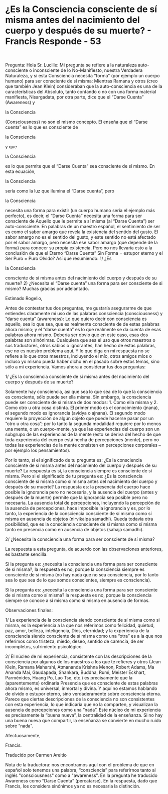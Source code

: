 # ¿Es la Consciencia consciente de sí misma antes del nacimiento del cuerpo y después de su muerte? - Francis Responde - 53

  

Pregunta: Hola Sr. Lucille: Mi pregunta se refiere a la naturaleza auto-consciente o inconsciente de lo No-Manifiesto, nuestra Verdadera Naturaleza, y si esta Consciencia necesita “forma” (por ejemplo un cuerpo humano) para ser consciente de sí misma: Mientras Ramana y otros (creo que también Jean Klein) consideraban que la auto-consciencia es una de la características del Absoluto, tanto contando o no con una forma material manifiesta, Nisargadata, por otra parte, dice que el “Darse Cuenta” (Awareness) y 

la Consciencia

 (Consciousness) no son el mismo concepto. El enseña que el “Darse cuenta” es lo que es consciente de 

la Consciencia

 y que 

la Consciencia

 es lo que permite que el “Darse Cuenta” sea consciente de sí mismo. En esta ecuación, 

la Consciencia

 sería como la luz que ilumina el “Darse cuenta”, pero 

la Consciencia

 necesita una forma para existir (un cuerpo humano sería el ejemplo más perfecto), es decir, el “Darse Cuenta” necesita una forma para ser consciente de Aquello que le permite a sí misma (al “Darse Cuenta”) ser auto-consciente. En palabras de un maestro español, el sentimiento de ser es como el sabor amargo que revela la existencia del sentido del gusto. El sabor amargo no es el sentido del gusto, y este sentido no está afectado por el sabor amargo, pero necesita ese sabor amargo (que depende de la forma) para conocer su propia existencia. Pero no nos llevaría esto a la conclusión de que el Eterno “Darse Cuenta” Sin Forma = estupor eterno y el Ser Puro = Puro Olvido? Así que resumiendo: 1/ ¿Es 

la Consciencia

 consciente de sí misma antes del nacimiento del cuerpo y después de su muerte? 2) ¿Necesita el “Darse cuenta” una forma para ser consciente de si mismo? Muchas gracias por adelantado.

Estimado Rogelio,

Antes de contestar tus dos preguntas, me gustaría asegurarme de que entiendes claramente mi uso de las palabras consciencia (consciousness) y “darse cuenta” (awareness): Lo que quiero decir con consciencia es aquello, sea lo que sea, que es realmente consciente de de estas palabras ahora mismo; y el “darse cuenta” es lo que realmente se da cuenta de esas palabras ahora mismo. Debería ser obvio que en este caso, esas dos palabras son sinónimas. Cualquiera que sea el uso que otros maestros o sus traductores, otros sabios o ignorantes, han hecho de estas palabras, ese no es nuestro problema aquí. Y lo que diga en mi respuesta no se refiere a lo que otros maestros, incluyendo el mío, otros amigos míos o incluso yo mismo pueda haber dicho en el pasado sobre estos temas, sino sólo a mi experiencia. Vamos ahora a considerar tus dos preguntas:

1/ ¿Es la consciencia consciente de sí misma antes del nacimiento del cuerpo y después de su muerte?

Solamente hay consciencia, así que sea lo que sea de lo que la consciencia es consciente, sólo puede ser ella misma. Sin embargo, la consciencia puede ser consciente de sí misma de dos modos: 1. Como ella misma y 2. Como otro u otra cosa distinta. El primer modo es el conocimiento (jnana), el segundo modo es ignorancia (avidya o ajnana). El segundo modo requiere la proyección de algún objeto que puede hacerse pasar por un “otro u otra cosa”; por lo tanto la segunda modalidad requiere por lo menos una mente, o un cuerpo-mente, ya que las experiencias del cuerpo son un subgrupo de las experiencias de la mente (esto se deriva del hecho de que toda experiencia del cuerpo está hecha de percepciones (mente), pero no todas las experiencias de la mente consisten en percepciones corporales – por ejemplo los pensamientos).

Por lo tanto, si el significado de tu pregunta es: ¿Es la consciencia consciente de sí misma antes del nacimiento del cuerpo y después de su muerte? La respuesta es sí, la consciencia siempre es consciente de sí misma. Pero si el significado de tu pregunta es: ¿Es la consciencia consciente de sí misma como sí misma antes del nacimiento del cuerpo y después de su muerte? La respuesta es: la presencia del cuerpo hace posible la ignorancia pero no necesaria, y la ausencia del cuerpo (antes y después de la muerte) permite que la ignorancia sea posible pero no necesaria. La ausencia total de percepciones, incluyendo la percepción de la ausencia de percepciones, hace imposible la ignorancia y es, por lo tanto, la experiencia de la consciencia consciente de sí misma como sí misma en ausencia de objetos (nirvikalpa samadhi). Queda todavía otra posibilidad, que es la consciencia consciente de sí misma como sí misma tanto en presencia como en ausencia de objetos (sahaja samadhi).

2/ ¿Necesita la consciencia una forma para ser consciente de sí misma?

La respuesta a esta pregunta, de acuerdo con las observaciones anteriores, es bastante sencilla.

Si la pregunta es: ¿necesita la consciencia una forma para ser consciente de sí misma?, la respuesta es no, porque la consciencia siempre es consciente de sí misma (no hay nada que no sea consciencia, por lo tanto sea lo que sea de lo que somos conscientes, siempre es consciencia).

Si la pregunta es: ¿necesita la consciencia una forma para ser consciente de sí misma como sí misma? la respuesta es no, porque la consciencia siempre se conoce a sí misma como sí misma en ausencia de formas.

Observaciones finales:

1/ La experiencia de la consciencia siendo consciente de sí misma como si misma, es la experiencia a la que nos referimos como felicidad, quietud, paz, amor, belleza, inteligencia, Dios, eternidad; y la experiencia de la consciencia siendo consciente de sí misma como una “otra” es a la que nos referimos como tristeza, miedo, deseo, sentido de carencia, de ser incompletos, sufrimiento psicológico.

2/ El núcleo de mi experiencia, consistente con las descripciones de la consciencia por algunos de los maestros a los que te refieres y otros (Jean Klein, Ramana Maharshi, Atmananda Krishna Menon, Robert Adams, Ma Ananda Mai, Gaudapada, Shankara, Buddha, Rumi, Meister Eckhart, Parménides, Huang Po, Lao Tse, etc.) es precisamente que la (aparentemente) ordinaria Presencia que es consciente de estas palabras ahora mismo, es universal, inmortal y divina. Y aquí no estamos hablando de olvido o estupor eterno, sino verdaderamente sobre consciencia eterna. Parece que ciertas descripciones de la consciencia no son consistentes con esta experiencia, lo que indicaría que no la comparten, y visualizan la ausencia de percepciones como una “nada”. Este núcleo de mi experiencia es precisamente la “buena nueva”, la centralidad de la enseñanza. Si no hay una buena nueva que compartir, la enseñanza se convierte en mucho ruido sobre “nada”.

Afectuosamente, 

Francis.

Traducido por Carmen Areitio

Nota de la traductora: nos encontramos aquí con el problema de que en español solo tenemos una palabra, “consciencia” para referirnos tanto al inglés "consciousness" como a "awareness". En la pregunta he traducido Awareness como “Darse Cuenta” (percatarse). En la respuesta, dado que Francis, los considera sinónimos ya no es necesaria la distinción.

